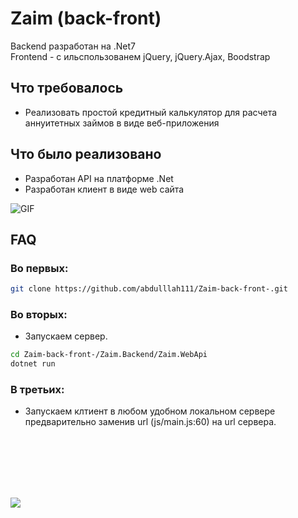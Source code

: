 # Zaim (back-front)

Backend разработан на .Net7 <br/>
Frontend - с ильспользованем jQuery, jQuery.Ajax, Boodstrap



## Что требовалось
- Реализовать простой кредитный калькулятор для расчета аннуитетных займов в виде веб-приложения

## Что было реализовано
- Разработан API на платформе .Net
- Разработан клиент в виде web сайта

<img alt="GIF" src="https://drive.google.com/uc?export=view&id=1EBy7COT6WnlGrK3DHnwesZXnJBXmYuMz" />

<br />


## FAQ

### Во первых:
```bash
git clone https://github.com/abdulllah111/Zaim-back-front-.git
```

### Во вторых:

- Запускаем сервер.
```bash
cd Zaim-back-front-/Zaim.Backend/Zaim.WebApi
dotnet run
```

### В третьих:

- Запускаем клтиент в любом удобном локальном сервере предварительно заменив url (js/main.js:60) на url сервера.




</br>
</br>
</br>
</br>
</br>

![](https://komarev.com/ghpvc/?username=abdulllah111&color=green&label=Посещений )
